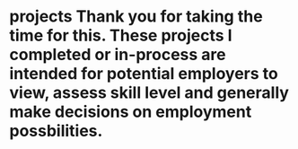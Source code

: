 # projects Thank you for taking the time for this. These projects I completed or in-process are intended for potential employers to view, assess skill level and generally make decisions on employment possbilities. 
